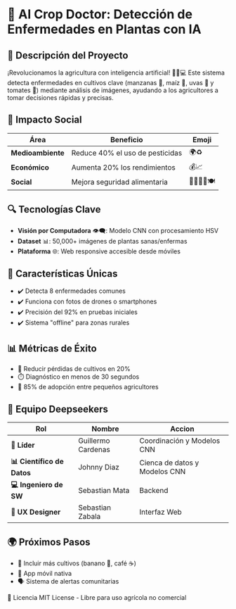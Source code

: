 # 🌱 AI Crop Doctor: Detección de Enfermedades en Plantas con IA

## 🚀 Descripción del Proyecto
¡Revolucionamos la agricultura con inteligencia artificial! 👨‍🌾💻 Este sistema detecta enfermedades en cultivos clave (manzanas 🍎, maíz 🌽, uvas 🍇 y tomates 🍅) mediante análisis de imágenes, ayudando a los agricultores a tomar decisiones rápidas y precisas.

## 🎯 Impacto Social
| Área | Beneficio | Emoji |
|------|-----------|-------|
| **Medioambiente** | Reduce 40% el uso de pesticidas | 🌍♻️ |
| **Económico** | Aumenta 20% los rendimientos | 💰📈 |
| **Social** | Mejora seguridad alimentaria | 👨‍👩‍👧‍👦🍽️ |

## 🔍 Tecnologías Clave
- **Visión por Computadora** 👁️‍🗨️: Modelo CNN con procesamiento HSV
- **Dataset** 📊: 50,000+ imágenes de plantas sanas/enfermas
- **Plataforma** 🌐: Web responsive accesible desde móviles

## 🌟 Características Únicas
- ✔️ Detecta 8 enfermedades comunes
- ✔️ Funciona con fotos de drones o smartphones
- ✔️ Precisión del 92% en pruebas iniciales
- ✔️ Sistema "offline" para zonas rurales

## 📊 Métricas de Éxito
- 🎯 Reducir pérdidas de cultivos en 20%
- ⏱️ Diagnóstico en menos de 30 segundos
- 📲 85% de adopción entre pequeños agricultores
 
## 👥 Equipo Deepseekers

| Rol | Nombre | Accion |
|------|-----------|-------|
|  **🧠 Líder** | Guillermo Cardenas | Coordinación y Modelos CNN |
| **📊 Científico de Datos** |  Johnny Diaz | Cienca de datos y Modelos CNN |
| **💻 Ingeniero de SW** | Sebastian Mata | Backend |
| **🎨 UX Designer** | Sebastian Zabala | Interfaz Web |

## 🌍 Próximos Pasos
- 🔄 Incluir más cultivos (banano 🍌, café ☕)
- 📱 App móvil nativa
- 🗣️ Sistema de alertas comunitarias

📜 Licencia
MIT License - Libre para uso agrícola no comercial

